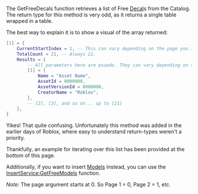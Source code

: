 The GetFreeDecals function retrieves a list of Free [Decal](https://developer.roblox.com/en-us/api-reference/class/Decal)s from the Catalog. The return type for this method is very odd, as it returns a single table wrapped in a table.

The best way to explain it is to show a visual of the array returned:

```Lua
[1] = {
    CurrentStartIndex = 1, -- This can vary depending on the page you input.
    TotalCount = 21, -- Always 21.
    Results = {
        -- All parameters here are psuedo. They can vary depending on the asset.
        [1] = {
            Name = "Asset Name",
            AssetId = 0000000,
            AssetVersionId = 0000000,
            CreatorName = "Roblox",
        },
        -- [2], [3], and so on... up to [21]
    },
}
```

Yikes! That quite confusing. Unfortunately this method was added in the earlier days of Roblox, where easy to understand return-types weren't a priority.

Thankfully, an example for iterating over this list has been provided at the bottom of this page.

Additionally, if you want to insert [Models](https://developer.roblox.com/en-us/api-reference/class/Model) instead, you can use the [InsertService:GetFreeModels](https://developer.roblox.com/en-us/api-reference/function/InsertService/GetFreeModels) function.

_Note:_ The page argument starts at 0. So Page 1 = 0, Page 2 = 1, etc.